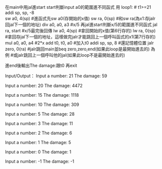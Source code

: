 在main中用jal進start
start判斷input a0的範圍進不同函式
用 
loop1:	# t1>=21
  addi  sp, sp, -8		
	sw  a0, 4(sp)       #進函式先sw a0(存開始的x值)
	sw  ra, 0(sp)       #和sw ra(為x1:存jalr回jal下一個的地址)
	div  a0, a0, a3     #x/5 再jal進start判斷x/5的範圍進不同函式
	jal ra, start       #x/5最完後回傳
	lw  a0, 4(sp)       #拿回開始的x值(第6行存的)
	lw  ra, 0(sp)       #拿回存jal下一個的地址，這樣做完jalr才能跳回上一個呼叫函式的x1(第7行存的)
	mul  a0, a0, a4     #2*x
	add  t0, t0, a0     #加入t0
	addi  sp, sp, 8     #還記憶體位置
	jalr  zero, 0(ra)   #jalr跳回main並beq zero,zero,end(如果此loop是最開始進去的)
為例                  #或jalr跳回上一個呼叫他的jal(如果此loop不是最開始進去的)

進end後輸出The damage:跟t0
再exit


Input/Output：
Input a number:
21
The damage:
59

Input a number:
20
The damage:
4472

Input a number:
15
The damage:
1118

Input a number:
10
The damage:
309

Input a number:
5
The damage:
28

Input a number:
3
The damage:
11

Input a number:
2
The damage:
6

Input a number:
1
The damage:
5

Input a number:
0
The damage:
1

Input a number:
-1
The damage:
-1
